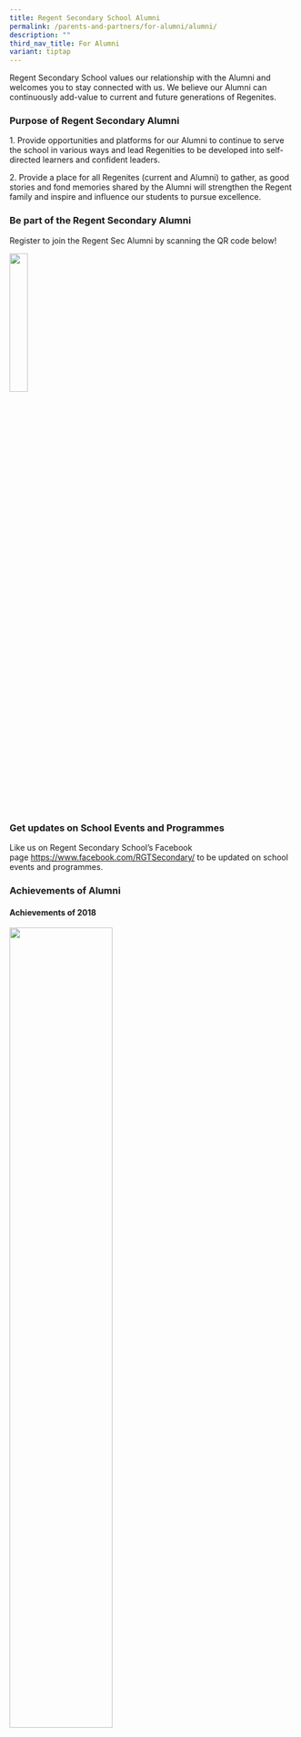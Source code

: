 ```yaml
---
title: Regent Secondary School Alumni
permalink: /parents-and-partners/for-alumni/alumni/
description: ""
third_nav_title: For Alumni
variant: tiptap
---
```

<p>Regent Secondary School values our relationship with the Alumni and welcomes you to stay connected with us. We believe our Alumni can continuously add-value to current and future generations of Regenites.</p><h3><strong>Purpose of Regent Secondary Alumni</strong></h3><p>1. Provide opportunities and platforms for our Alumni to continue to serve the school in various ways and lead Regenities to be developed into self-directed learners and confident leaders.</p><p>2. Provide a place for all Regenites (current and Alumni) to gather, as good stories and fond memories shared by the Alumni will strengthen the Regent family and inspire and influence our students to pursue excellence.</p><h3><strong>Be part of the Regent Secondary Alumni</strong></h3><p>Register to join the Regent Sec Alumni by scanning the QR code below!</p><div class="isomer-image-wrapper"><img style="width:25%" height="auto" width="100%" src="/images/For%20Alumni/Alumni_QR-300x300.png"></div><h3><strong>Get updates on School Events and Programmes</strong></h3><p>Like us on Regent Secondary School’s Facebook page&nbsp;<a href="https://www.facebook.com/RGTSecondary/" rel="noopener noreferrer nofollow" target="_blank">https://www.facebook.com/RGTSecondary/</a>&nbsp;to be updated on school events and programmes.</p><h3><strong>Achievements of Alumni</strong></h3><h4><strong>Achievements of 2018</strong></h4><div class="isomer-image-wrapper"><img style="width:60%" height="auto" width="100%" src="/images/For%20Alumni/37370425_1945674552155539_8707109778100322304_n.jpg"></div><p><br></p><div class="isomer-image-wrapper"><img style="width:60%" height="auto" width="100%" src="/images/For%20Alumni/Siddiq-Amsyar_Regent.jpg"></div><ul data-tight="true" class="tight"><li><p><strong>Chok Hui Ling</strong><br><em>Diploma In Visual Communication</em> | Robinson &amp; Co Silver Medal</p></li><li><p><strong>Siddiq Amsyar Bin Shalan</strong><br><em>Diploma In Civil Engineering with Business</em> | Singapore Contractors Association Silver Medal</p></li></ul><hr><h4><strong>Achievements of 2017</strong></h4><h5><strong>Ex Regenite Graduates with an Honours Degree</strong></h5><p><em>Mr&nbsp;Randy&nbsp;(ex-Regenite 2004-2007) just graduated from Nanyang Technological University with an honours degree in Buisness Management and Accountancy under the University Scholars Programme. He is working with Visa as a business consultant now. He returned Regent Secondary School to share his learning journey with our graduating cohort. All from Regent Secondary is proud of his achievements.</em></p><p>📰 Click <a href="/files/Randy.pdf" rel="noopener noreferrer nofollow" target="_blank">Newspaper Article 1</a> to view the achievement which was published in the Lianhe&nbsp;Wanbao</p><p>“Source: [Lianhe Wanbao] © Singapore Press Holdings Limited. Permission required for reproduction”.</p><h5><strong>Republic Polytechnic Graduate</strong></h5><div class="isomer-image-wrapper"><img style="width: 100%" height="auto" width="100%" alt="" src="/images/For%20Alumni/RP-Grad-Former_12_09_17-e1505192740467.png"></div><p></p><h5><strong>ITE College West Graduate</strong></h5><div class="isomer-image-wrapper"><img style="width: 100%" height="auto" width="100%" alt="" src="/images/For%20Alumni/Nurul-Eriyanie-Mohd-Nazri.png"></div><p></p><h5><strong>Ngee Ann Polytechnic Graduate</strong></h5><div class="isomer-image-wrapper"><img style="width: 100%" height="auto" width="100%" alt="" src="/images/For%20Alumni/image001.jpg"></div><hr><h4><strong>Achievements of 2016</strong></h4><div class="isomer-image-wrapper"><img style="width:50%" height="auto" width="100%" src="/images/For%20Alumni/Siti-zaliha-bte.jpeg"></div><p></p><div class="isomer-image-wrapper"><img style="width:50%" height="auto" width="100%" src="/images/For%20Alumni/lim-xin-ying-1.jpeg"></div><ul data-tight="true" class="tight"><li><p><strong>Siti Zaliha Binte Othman</strong><br><em>Diploma a Chemical &amp; Pharmaceutical Technology</em></p></li><li><p><strong>Lim Xin Ying Shirlyn</strong><br><em>Diploma in Business Informatics</em></p></li><li><p><strong>Ang Wei Sheng</strong><br><em>Diploma in Manufacturing Engineering</em> | Siemens Award for Outstanding Project Work</p></li><li><p><strong>Edmund Chen Chye Chai</strong><br><em>Diploma in Motion Graphics &amp; Broadcast Design</em> | Calyon Creativity Award</p></li><li><p><strong>Rachael Lum Hui Ting</strong><br><em>Diploma in Motion Graphics &amp; Broadcast Design</em></p><ul data-tight="true" class="tight"><li><p>Lee Hsien Loong Award</p></li><li><p>Infinite Frameworks Gold Medal</p></li><li><p>Infinite Frameworks Award for Outstanding Project Work (MGBD)</p><ul data-tight="true" class="tight"><li><p>📹 Click <strong><a href="https://youtu.be/9Fd9I2U06Ko" rel="noopener noreferrer nofollow" target="_blank">here</a></strong> to watch the video of Lee Hsien Loong Award recipient Rachael Lum.</p></li></ul></li></ul></li></ul><div class="isomer-image-wrapper"><img style="width: 100%" height="auto" width="100%" alt="" src="/images/For%20Alumni/rachel-768x768.jpg"></div><p><em>Lee Hsien Loong Award presented to Rachael Lum Hui Ting</em></p><p></p><div class="isomer-image-wrapper"><img style="width:75%" height="auto" width="100%" src="/images/For%20Alumni/republic-poly.jpeg"></div><div class="isomer-image-wrapper"><img style="width: 100%" height="auto" width="100%" alt="" src="/images/For%20Alumni/Edmund-ang.jpg"></div><ul data-tight="true" class="tight"><li><p><strong>Amanda Ho Qin Yi</strong><br><em>Diploma in Supply Chain Management</em> | Republic Award</p></li><li><p><strong>Lee Tin Hwee</strong><br><em>Diploma in Biomedical Sciences</em> | Polytechnic Foundation Programe Scholarship</p></li><li><p><strong>Max Pang Liang Hui</strong><br><em>Diploma in Interactive and Digital Media</em> | Diploma Prize</p></li><li><p><strong>Edmund Ang Jun Yan</strong><br><em>Diploma in Materials Science</em> | Republic Award</p></li></ul><hr><h4><strong>Achievements of 2015</strong></h4><div class="isomer-image-wrapper"><img style="width: 100%" height="auto" width="100%" alt="" src="/images/For%20Alumni/2015-RP.jpg"></div><hr><h4><strong>Achievements of 2014</strong></h4><h5><strong>Nanyang Polytechnic</strong></h5><p><strong>Outstanding Graduands 2014</strong></p><ul data-tight="true" class="tight"><li><p><strong>Jonathan Lian Junwen</strong><br><em>Diploma In Sports &amp; Wellness Management</em> | The Singapore Sports Council Bronze Medal</p></li><li><p><strong>Tay Guek Cheng Sandra</strong><br><em>Diploma In Visual Communication</em> | Starlite Silver Medal</p></li><li><p><strong>Wang Chenhao</strong><br><em>Diploma In Biomedical Engineering</em> | Bd Medical Bronze Medal</p></li><li><p><strong>Wynne Celina Effendy</strong><br><em>Diploma In Digital Visual Effects</em> | Lucasfilm Singapore Silver Medal</p></li></ul><hr><h4><strong>Achievements of 2013</strong></h4><div class="isomer-image-wrapper"><img style="width: 100%" height="auto" width="100%" alt="" src="/images/For%20Alumni/Gradposter2013-regent-758x1024.jpg"></div><p></p><div class="isomer-image-wrapper"><img style="width: 100%" height="auto" width="100%" alt="" src="/images/For%20Alumni/123.png"></div><hr><h4><strong>Achievements of 2012</strong></h4><div class="isomer-image-wrapper"><img style="width: 100%" height="auto" width="100%" alt="" src="/images/For%20Alumni/alumni_banner.jpg"></div><div class="isomer-image-wrapper"><img style="width:50%" height="auto" width="100%" src="/images/For%20Alumni/sg_poly.jpg"></div><ul data-tight="true" class="tight"><li><p><strong>Lim Hong Yi</strong><br><em>Diploma in Maritime Transportation Management</em></p><ul data-tight="true" class="tight"><li><p>Singapore Shipping Association Prize</p></li><li><p>Diploma with Merit</p></li></ul></li><li><p><strong>Yong Lynn</strong><br><em>Diploma in Financial Informatics</em></p><ul data-tight="true" class="tight"><li><p>Diploma with Merit</p></li><li><p>KS Energy Prize</p></li></ul></li></ul><p></p><div class="isomer-image-wrapper"><img style="width:50%" height="auto" width="100%" src="/images/For%20Alumni/ngee_ann_poly.jpg"></div><ul data-tight="true" class="tight"><li><p><strong>Adelle Ong Fang Min</strong><br><em>Diploma in Early Childhood Education</em></p><ul data-tight="true" class="tight"><li><p>Diploma with Merit</p></li><li><p>PAP Community Foundation Prize</p></li><li><p>Diploma Plus: Certificate in Business</p></li></ul></li><li><p><strong>Michelle Chan Shu Hui</strong><br><em>Diploma in Chinese Media &amp; Communication</em></p><ul data-tight="true" class="tight"><li><p>Diploma with Merit</p></li><li><p>Threesixzero Production Prize</p></li></ul></li></ul><p></p><div class="isomer-image-wrapper"><img style="width:50%" height="auto" width="100%" src="/images/For%20Alumni/ny_poly.jpg"></div><ul data-tight="true" class="tight"><li><p><strong>Nora Fong Jianyi</strong><br><em>Diploma in Industrial Design</em></p><ul data-tight="true" class="tight"><li><p>Scanteak Award for Outstanding Project Work</p></li></ul></li></ul><p></p><div class="isomer-image-wrapper"><img style="width: 100%" height="auto" width="100%" alt="" src="/images/For%20Alumni/alumni-nyp-2.jpg"></div><p></p><div class="isomer-image-wrapper"><img style="width: 25%;" height="auto" width="100%" src="/images/For%20Alumni/ajc.jpg"></div><ul data-tight="true" class="tight"><li><p><strong>Toh Yi An</strong><br><em>GCE A Levels - 5 Distinctions</em> | Anderson Junior College</p></li></ul><p></p><div class="isomer-image-wrapper"><img style="width: 25%;" height="auto" width="100%" src="/images/For%20Alumni/jjc.jpg"></div><ul data-tight="true" class="tight"><li><p><strong>Toh Yong Hung</strong><br><em>NTU College Scholarship</em> | Jurong Junior College</p></li></ul><h3><strong>Our Successful Students</strong></h3><div class="isomer-image-wrapper"><img style="width: 100%" height="auto" width="100%" alt="" src="/images/For%20Alumni/successful-student-1.png"></div><p></p><div class="isomer-image-wrapper"><img style="width: 100%" height="auto" width="100%" alt="" src="/images/For%20Alumni/successful-student-2.png"></div><p></p><div class="isomer-image-wrapper"><img style="width: 100%" height="auto" width="100%" alt="" src="/images/For%20Alumni/successful-student-3.png"></div><p></p><div class="isomer-image-wrapper"><img style="width: 100%" height="auto" width="100%" alt="" src="/images/For%20Alumni/successful-student-4.png"></div><p></p><div class="isomer-image-wrapper"><img style="width: 100%" height="auto" width="100%" alt="" src="/images/For%20Alumni/successful-student-5.png"></div><p></p><div class="isomer-image-wrapper"><img style="width: 100%" height="auto" width="100%" alt="" src="/images/For%20Alumni/successful-student-6.png"></div><p></p><div class="isomer-image-wrapper"><img style="width: 100%" height="auto" width="100%" alt="" src="/images/For%20Alumni/successful-student-7.png"></div><p></p><div class="isomer-image-wrapper"><img style="width: 100%" height="auto" width="100%" alt="" src="/images/For%20Alumni/successful-student-8.png"></div><p></p><div class="isomer-image-wrapper"><img style="width: 100%" height="auto" width="100%" alt="" src="/images/For%20Alumni/successful-student-9.png"></div><p></p><div class="isomer-image-wrapper"><img style="width: 100%" height="auto" width="100%" alt="" src="/images/For%20Alumni/successful-student-10.png"></div><p></p><div class="isomer-image-wrapper"><img style="width: 100%" height="auto" width="100%" alt="" src="/images/For%20Alumni/successful-student-11.png"></div><p></p><div class="isomer-image-wrapper"><img style="width: 100%" height="auto" width="100%" alt="" src="/images/For%20Alumni/successful-student-12.png"></div><p></p><div class="isomer-image-wrapper"><img style="width: 100%" height="auto" width="100%" alt="" src="/images/For%20Alumni/successful-student-13.png"></div><p></p><div class="isomer-image-wrapper"><img style="width: 100%" height="auto" width="100%" alt="" src="/images/For%20Alumni/successful-student-14.png"></div><p></p><div class="isomer-image-wrapper"><img style="width: 100%" height="auto" width="100%" alt="" src="/images/For%20Alumni/successful-student-15.png"></div><p></p><div class="isomer-image-wrapper"><img style="width: 100%" height="auto" width="100%" alt="" src="/images/For%20Alumni/successful-student-16.png"></div><p></p><div class="isomer-image-wrapper"><img style="width: 100%" height="auto" width="100%" alt="" src="/images/For%20Alumni/successful-student-17.png"></div><p></p><div class="isomer-image-wrapper"><img style="width: 100%" height="auto" width="100%" alt="" src="/images/For%20Alumni/successful-student-18.png"></div><p><strong><em>More successful stories coming up!</em></strong></p>